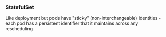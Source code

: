 ### StatefulSet

Like deployment but pods have "sticky" (non-interchangeable) identities - 
each pod has a persistent identifier that it maintains across any rescheduling